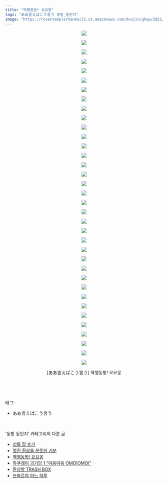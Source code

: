 ```yaml
---
title: "역행동방! 요요몽"
tags: "ああ言えばこう言う 동방_동인지"
image: "https://rosentemplerhanmail2.s3.amazonaws.com/doujin/ghap/2821/001.jpg"
---
```

<div class="article">
<p style="text-align: center; clear: none; float: none;"><img src="{{ site.imgserver12 }}/ghap/2821/001.jpg"/></p>
<p style="text-align: center; clear: none; float: none;"><img src="{{ site.imgserver12 }}/ghap/2821/002.jpg"/></p>
<p style="text-align: center; clear: none; float: none;"><img src="{{ site.imgserver12 }}/ghap/2821/003.jpg"/></p>
<p style="text-align: center; clear: none; float: none;"><img src="{{ site.imgserver12 }}/ghap/2821/004.jpg"/></p>
<p style="text-align: center; clear: none; float: none;"><img src="{{ site.imgserver12 }}/ghap/2821/005.jpg"/></p>
<p style="text-align: center; clear: none; float: none;"><img src="{{ site.imgserver12 }}/ghap/2821/006.jpg"/></p>
<p style="text-align: center; clear: none; float: none;"><img src="{{ site.imgserver12 }}/ghap/2821/007.jpg"/></p>
<p style="text-align: center; clear: none; float: none;"><img src="{{ site.imgserver12 }}/ghap/2821/008.jpg"/></p>
<p style="text-align: center; clear: none; float: none;"><img src="{{ site.imgserver12 }}/ghap/2821/009.jpg"/></p>
<p style="text-align: center; clear: none; float: none;"><img src="{{ site.imgserver12 }}/ghap/2821/010.jpg"/></p>
<p style="text-align: center; clear: none; float: none;"><img src="{{ site.imgserver12 }}/ghap/2821/011.jpg"/></p>
<p style="text-align: center; clear: none; float: none;"><img src="{{ site.imgserver12 }}/ghap/2821/012.jpg"/></p>
<p style="text-align: center; clear: none; float: none;"><img src="{{ site.imgserver12 }}/ghap/2821/013.jpg"/></p>
<p style="text-align: center; clear: none; float: none;"><img src="{{ site.imgserver12 }}/ghap/2821/014.jpg"/></p>
<p style="text-align: center; clear: none; float: none;"><img src="{{ site.imgserver12 }}/ghap/2821/015.jpg"/></p>
<p style="text-align: center; clear: none; float: none;"><img src="{{ site.imgserver12 }}/ghap/2821/016.jpg"/></p>
<p style="text-align: center; clear: none; float: none;"><img src="{{ site.imgserver12 }}/ghap/2821/017.jpg"/></p>
<p style="text-align: center; clear: none; float: none;"><img src="{{ site.imgserver12 }}/ghap/2821/018.jpg"/></p>
<p style="text-align: center; clear: none; float: none;"><img src="{{ site.imgserver12 }}/ghap/2821/019.jpg"/></p>
<p style="text-align: center; clear: none; float: none;"><img src="{{ site.imgserver12 }}/ghap/2821/020.jpg"/></p>
<p style="text-align: center; clear: none; float: none;"><img src="{{ site.imgserver12 }}/ghap/2821/021.jpg"/></p>
<p style="text-align: center; clear: none; float: none;"><img src="{{ site.imgserver12 }}/ghap/2821/022.jpg"/></p>
<p style="text-align: center; clear: none; float: none;"><img src="{{ site.imgserver12 }}/ghap/2821/023.jpg"/></p>
<p style="text-align: center; clear: none; float: none;"><img src="{{ site.imgserver12 }}/ghap/2821/024.jpg"/></p>
<p style="text-align: center; clear: none; float: none;"><img src="{{ site.imgserver12 }}/ghap/2821/025.jpg"/></p>
<p style="text-align: center; clear: none; float: none;"><img src="{{ site.imgserver12 }}/ghap/2821/026.jpg"/></p>
<p style="text-align: center; clear: none; float: none;"><img src="{{ site.imgserver12 }}/ghap/2821/027.jpg"/></p>
<p style="text-align: center; clear: none; float: none;"><img src="{{ site.imgserver12 }}/ghap/2821/028.jpg"/></p>
<p style="text-align: center; clear: none; float: none;"><img src="{{ site.imgserver12 }}/ghap/2821/029.jpg"/></p>
<p style="text-align: center; clear: none; float: none;"><img src="{{ site.imgserver12 }}/ghap/2821/030.jpg"/></p>
<p style="text-align: center; clear: none; float: none;"><img src="{{ site.imgserver12 }}/ghap/2821/031.jpg"/></p>
<p style="text-align: center; clear: none; float: none;"><img src="{{ site.imgserver12 }}/ghap/2821/032.jpg"/></p>
<p style="text-align: center; clear: none; float: none;"><img src="{{ site.imgserver12 }}/ghap/2821/033.jpg"/></p>
<p style="text-align: center; clear: none; float: none;"><img src="{{ site.imgserver12 }}/ghap/2821/034.jpg"/></p>
<p style="text-align: center; clear: none; float: none;"><img src="{{ site.imgserver12 }}/ghap/2821/035.jpg"/></p>
<p style="text-align: center; clear: none; float: none;"><img src="{{ site.imgserver12 }}/ghap/2821/036.jpg"/></p>
<p style="text-align: center; clear: none; float: none;">[ああ言えばこう言う] 역행동방! 요요몽</p>
<p><br/></p>
</div><br/>
<div class="tagTrail">
<p>태그: </p>
<ul>
<li>ああ言えばこう言う</li>
</ul>
</div><br/>
<div class="another">
<p>'동방 동인지' 카테고리의 다른 글</p>
<ul>
<li><a href="/ghap_2823">리틀 팝 슈가</a></li>
<li><a href="/ghap_2822">멋진 환상을 꾼듯한 기분</a></li>
<li><a href="/ghap_2821">역행동방! 요요몽</a></li>
<li><a href="/ghap_2820">하쿠레이 괴기담 1 “마음마음 OMOIOMOI”</a></li>
<li><a href="/ghap_2819">환상향 TRASH BOX</a></li>
<li><a href="/ghap_2818">브와르의 어느 하루</a></li>
</ul>
</div><br/>
<div class="cb_module cb_fluid">
<div class="cb_wrt cb_profile">
</div><!-- commentList close -->
</div><br/>

